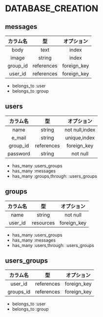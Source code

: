 # DATABASE_CREATION

## messages
  |カラム名|型|オプション|
  |:---:|:---:|:---:|
  |body|text|index|
  |image|string|index|
  |group_id|references|foreign_key|
  |user_id|references|foreign_key|
  * belongs_to :user
  * belongs_to :group

## users
  |カラム名|型|オプション|
  |:---:|:---:|:---:|
  |name|string|not null,index|
  |e_mail|string|unique,index|
  |group_id|references|foreign_key|
  |password|string|not null|
  * has_many :users_groups
  * has_many :messages
  * has_many :groups,through: :users_groups


## groups
  |カラム名|型|オプション|
  |:---:|:---:|:---:|
  |name|string|not null|
  |user_id|resources|foreign_key|
  * has_many :users_groups
  * has_many :messages
  * has_many :users,through: :users_groups

## users_groups
  |カラム名|型|オプション|
  |:---:|:---:|:---:|
  |user_id|references|foreign_key|
  |groups_id|references|foreign_key|
 * belongs_to :user
 * belongs_to :group


